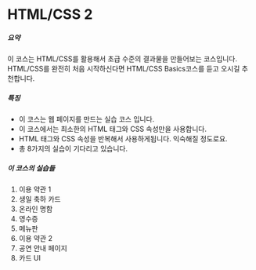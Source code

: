 # HTML/CSS 2

##### 요약
이 코스는 HTML/CSS를 활용해서 초급 수준의 결과물을 만들어보는 코스입니다. HTML/CSS를 완전히 처음 시작하신다면 HTML/CSS Basics코스를 듣고 오시길 추천합니다. 

##### 특징
* 이 코스는 웹 페이지를 만드는 실습 코스 입니다. 
* 이 코스에서는 최소한의 HTML 태그와 CSS 속성만을 사용합니다.
* HTML 태그와 CSS 속성을 반복해서 사용하게됩니다. 익숙해질 정도로요.
* 총 8가지의 실습이 기다리고 있습니다.

##### 이 코스의 실습들
1. 이용 약관 1
2. 생일 축하 카드
3. 온라인 명함
4. 영수증
5. 메뉴판
6. 이용 약관 2
7. 공연 안내 페이지
8. 카드 UI

